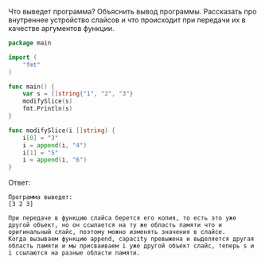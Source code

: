 Что выведет программа? Объяснить вывод программы. Рассказать про внутреннее устройство слайсов и что происходит при передачи их в качестве аргументов функции.

```go
package main

import (
	"fmt"
)

func main() {
	var s = []string{"1", "2", "3"}
	modifySlice(s)
	fmt.Println(s)
}

func modifySlice(i []string) {
	i[0] = "3"
	i = append(i, "4")
	i[1] = "5"
	i = append(i, "6")
}
```

Ответ:
```
Программа выведет:
[3 2 3]

При передаче в функцию слайса берется его копия, то есть это уже другой объект, но он ссылается на ту же область памяти что и оригинальный слайс, поэтому можно изменять значения в слайсе.
Когда вызываем функцию append, capacity превыжена и выделяется другая область памяти и мы присваиваем i уже другой объект слайс, теперь s и i ссылаются на разные области памяти.

```
